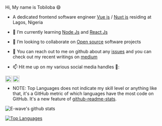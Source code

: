 <!--
**E-wave112/E-wave112** is a ✨ _special_ ✨ repository because its `README.md` (this file) appears on your GitHub profile.

Here are some ideas to get you started:

- 🔭 I’m currently working on ...
- 🌱 I’m currently learning ...
- 👯 I’m looking to collaborate on ...
- 🤔 I’m looking for help with ...
- 💬 Ask me about ...
- 📫 How to reach me: ...
- 😄 Pronouns: ...
- ⚡ Fun fact: ...
-->


Hi, My name is Tobiloba 😄

- A dedicated frontend software engineer [Vue js](https://vuejs.org) / [Nuxt js](https://nuxtjs.org/) residing at Lagos, Nigeria

- 🌱 I’m currently learning [Node Js](https://nodejs.org/en/) and [React Js](https://reactjs.org)
- 👯 I’m looking to collaborate on [Open source](https://en.wikipedia.org/wiki/Open_source) software projects

- 💬 You can reach out to me on github about any [issues](https://github.com/tobisamcode/tobisamcode/issues) and you can check out my recent writings on [medium](https://medium.com/@samueloluwatobiloba48)

-  📫 Hit me up on my various social media handles 🔭:
<!--
[LinkedIn](https://www.linkedin.com/in/tobiloba-adesokan-38093b1a3/) https://image.flaticon.com/icons/png/128/174/174857.png
-->
<a href="https://www.linkedin.com/in/tobiloba-adesokan-38093b1a3/">
  <img align="left" alt="My LinkedIn profile" width="21px" src="https://image.flaticon.com/icons/png/128/174/174857.png" />
</a>

<a href="https://twitter.com/tobisam100">
  <img align="left" alt="My Twitter Account" width="21px" src="https://raw.githubusercontent.com/anuraghazra/anuraghazra/master/assets/twitter.svg" />
</a>

<br/>

 * NOTE: Top Languages does not indicate my skill level or anything like that, it's a GitHub metric of which languages have the most code on GitHub. It's a new feature of [github-readme-stats](https://github.com/tobisamcode/github-readme-stats).


<img align="center" src="https://github-readme-stats.vercel.app/api?username=tobisamcode&show_icons=true&include_all_commits=true&theme=radical&title_color=FFC73E" alt="E-wave's github stats" />

[![Top Languages](https://github-readme-stats.vercel.app/api/top-langs/?username=tobisamcode&theme=radical&title_color=FFC73E)](https://github.com/tobisamcode/github-readme-stats)
